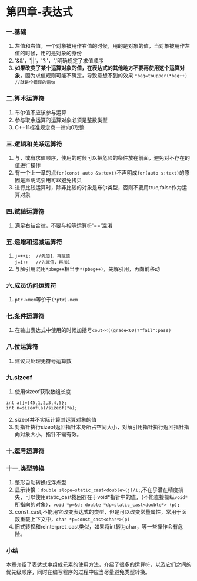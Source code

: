# 第四章-表达式
### 一.基础
1. 左值和右值，一个对象被用作右值的时候，用的是对象的值，当对象被用作左值的时候，用的是对象的身份
2. '&&'，'||'，'?:'，','明确规定了求值顺序
3. **如果改变了某个运算对象的值，在表达式的其他地方不要再使用这个运算对象**，因为求值规则可能不确定，导致意想不到的效果
`*beg=toupper(*beg++)   //就是个错误的语句`
### 二.算术运算符
1. 布尔值不应该参与运算
2. 参与取余运算的运算对象必须是整数类型
3. C++11标准规定商一律向0取整
### 三.逻辑和关系运算符
1. 与，或有求值顺序，使用的时候可以把危险的条件放在前面，避免对不存在的值进行操作
2. 有一个上一章的点`for(const auto &s:text)`不声明成`for(auto s:text)`的原因是声明成引用可以避免拷贝
3. 进行比较运算时，除非比较的对象是布尔类型，否则不要用true,false作为运算对象
### 四.赋值运算符
1. 满足右结合律，不要与相等运算符'=='混淆
### 五.递增和递减运算符
1. `j=++i;  //先加1，再赋值`</br>`j=i++   //先赋值，再加1`
2. 与解引用混用`*pbeg++`相当于`*(pbeg++)`，先解引用，再向前移动 
### 六.成员访问运算符
1. `ptr->mem`等价于`(*ptr).mem`
### 七.条件运算符
1. 在输出表达式中使用的时候加括号`cout<<((grade<60)?"fail":pass)`
### 八.位运算符
1. 建议只处理无符号运算数
### 九.sizeof
1. 使用sizeof获取数组长度</br>
```
int a[]={45,1,2,3,4,5};
int n=sizeof(a)/sizeof(*a);
```
2. sizeof并不实际计算其运算对象的值
3. 对指针执行sizeof返回指针本身所占空间大小，对解引用指针执行返回指针指向对象大小，指针不需有效。
### 十.逗号运算符
### 十一.类型转换
1. 整形自动转换成浮点型
2. 显示转换：`double slope=static_cast<double>(j)/i;`,不在乎潜在精度损失，可以使用static_cast找回存在于void*指针中的值，（不能直接操纵`void*`所指向的对象），`void *p=&d; double *dp=static_cast<double*> (p);`
3. const_cast,不能用它改变表达式的类型，但是可以改变常量属性，常用于函数重载上下文中，`char *p=const_cast<char*>(p)`
4. 旧式转换和reinterpret_cast类似，如果将int转为char，等一些操作会有危险。
### 小结
本章介绍了表达式中组成元素的使用方法，介绍了很多的运算符，以及它们之间的优先级顺序，同时在编写程序的过程中应当尽量避免类型转换。